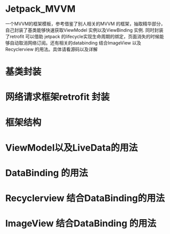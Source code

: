 # Jetpack_MVVM
一个MVVM的框架模板，参考借鉴了别人相关的MVVM 的框架，抽取精华部分，自己封装了基类能够快速获取ViewModel 实例以及ViewBinding 实例. 同时封装了retrofit 可以借助 jetpack 的lifecycle实现生命周期的绑定，页面消失的时候能够自动取消网络订阅。还有相关的databinding 结合ImageView 以及 Recyclerview 的用法。具体请看源码以及详解
# 基类封装
# 网络请求框架retrofit 封装
# 框架结构
# ViewModel以及LiveData的用法
# DataBinding 的用法
# Recyclerview 结合DataBinding的用法
# ImageView 结合DataBinding 的用法



